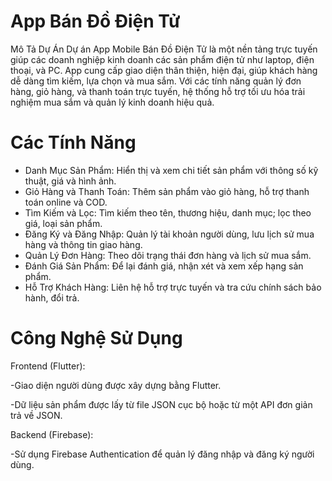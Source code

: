 
# App Bán Đồ Điện Tử

Mô Tả Dự Án
Dự án App Mobile Bán Đồ Điện Tử là một nền tảng trực tuyến giúp các doanh nghiệp kinh doanh các sản phẩm điện tử như laptop, điện thoại, và PC. App cung cấp giao diện thân thiện, hiện đại, giúp khách hàng dễ dàng tìm kiếm, lựa chọn và mua sắm. Với các tính năng quản lý đơn hàng, giỏ hàng, và thanh toán trực tuyến, hệ thống hỗ trợ tối ưu hóa trải nghiệm mua sắm và quản lý kinh doanh hiệu quả.

# Các Tính Năng

- Danh Mục Sản Phẩm: Hiển thị và xem chi tiết sản phẩm với thông số kỹ thuật, giá và hình ảnh.
- Giỏ Hàng và Thanh Toán: Thêm sản phẩm vào giỏ hàng, hỗ trợ thanh toán online và COD.
- Tìm Kiếm và Lọc: Tìm kiếm theo tên, thương hiệu, danh mục; lọc theo giá, loại sản phẩm.
- Đăng Ký và Đăng Nhập: Quản lý tài khoản người dùng, lưu lịch sử mua hàng và thông tin giao hàng.
- Quản Lý Đơn Hàng: Theo dõi trạng thái đơn hàng và lịch sử mua sắm.
- Đánh Giá Sản Phẩm: Để lại đánh giá, nhận xét và xem xếp hạng sản phẩm.
- Hỗ Trợ Khách Hàng: Liên hệ hỗ trợ trực tuyến và tra cứu chính sách bảo hành, đổi trả.
  
# Công Nghệ Sử Dụng

Frontend (Flutter):

  -Giao diện người dùng được xây dựng bằng Flutter.

  -Dữ liệu sản phẩm được lấy từ file JSON cục bộ hoặc từ một API đơn giản trả về JSON.

Backend (Firebase):

  -Sử dụng Firebase Authentication để quản lý đăng nhập và đăng ký người dùng.
  

